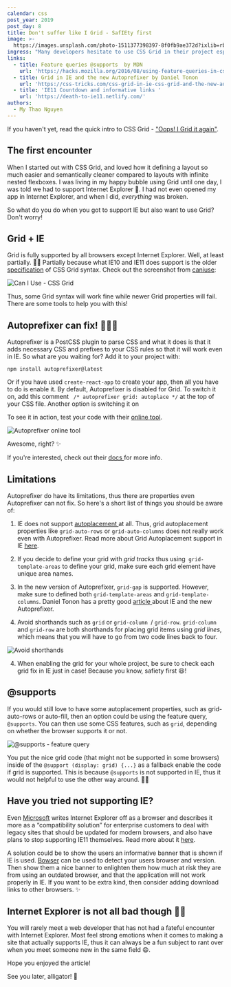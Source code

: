 ```yaml
---
calendar: css
post_year: 2019
post_day: 8
title: Don't suffer like I Grid - SafIEty first
image: >-
  https://images.unsplash.com/photo-1511377398397-8f0fb9ae372d?ixlib=rb-1.2.1&ixid=eyJhcHBfaWQiOjEyMDd9&auto=format&fit=crop&w=2100&q=80
ingress: "Many developers hesitate to use CSS Grid in their project especially if they have to support Internet Explorer. All web developers loves to rant about IE, and this time, I learned the hard way what the fuss was all about. \U0001F605"
links:
  - title: Feature queries @supports  by MDN
    url: 'https://hacks.mozilla.org/2016/08/using-feature-queries-in-css/ '
  - title: Grid in IE and the new Autoprefixer by Daniel Tonon
    url: 'https://css-tricks.com/css-grid-in-ie-css-grid-and-the-new-autoprefixer/ '
  - title: 'IE11 Countdown and informative links '
    url: 'https://death-to-ie11.netlify.com/'
authors:
  - My Thao Nguyen
---
```

If you haven't yet, read the quick intro to CSS Grid -  ["Oops! I Grid it again"](https://css.christmas/2019/4). 

## The first encounter

When I started out with CSS Grid, and loved how it defining a layout so much easier and semantically cleaner compared to layouts with infinite nested flexboxes. I was living in my happy bubble using Grid until one day, I was told we had to support Internet Explorer 😬. I had not even opened my app in Internet Explorer, and when I did, _everything_ was broken. 

So what do you do when you got to support IE but also want to use Grid? Don't worry! 

## Grid + IE

Grid is fully supported by all browsers except Internet Explorer.  Well, at least partially. 🤷🏻 Partially because what IE10 and IE11 does support is the older [specification](https://www.w3.org/TR/2011/WD-css3-grid-layout-20110407/) of CSS Grid syntax. Check out the screenshot from [caniuse](https://caniuse.com/#search=grid):

![Can I Use - CSS Grid ](/assets/grid.png "Can I Use - CSS Grid ")

Thus, some Grid syntax will work fine while newer Grid properties will fail. There are some tools to help you with this! 

## Autoprefixer can fix! 💁🏻✨

Autoprefixer is a PostCSS plugin to parse CSS and what it does is that it adds necessary CSS and prefixes to your CSS rules so that it will work even in IE. So what are you waiting for? Add it to your project with:

```
npm install autoprefixer@latest
```

Or if you have used `create-react-app` to create your app, then all you have to do is enable it. By default, Autoprefixer is disabled for Grid. To switch it on, add this comment ` /* autoprefixer grid: autoplace */` at the top of your CSS file. Another option is switching it on

To see it in action, test your code with their [online tool](https://autoprefixer.github.io/). 

![Autoprefixer online tool](/assets/screen-shot-2019-12-02-at-20.06.13.png "Autoprefixer online tool")

Awesome, right? ✨ 

If you're interested, check out their [docs ](https://github.com/postcss/autoprefixer#grid-autoplacement-support-in-ie)for more info. 

## Limitations

Autoprefixer do have its limitations, thus there are properties even Autoprefixer can not fix. So here's a short list of things you should be aware of:

1. IE does not support [autoplacement ](https://developer.mozilla.org/en-US/docs/Web/CSS/CSS_Grid_Layout/Auto-placement_in_CSS_Grid_Layout)at all. Thus, grid autoplacement properties like `grid-auto-rows` or `grid-auto-columns` does not really work even with Autoprefixer. Read more about Grid Autoplacement support in IE [here](https://github.com/postcss/autoprefixer#grid-autoplacement-support-in-ie). 

2. If you decide to define your grid with _grid tracks_ thus using` grid-template-areas` to define your grid, make sure each grid element have unique area names. 

3. In the new version of Autoprefixer, `grid-gap` is supported. However, make sure to defined both `grid-template-areas` and `grid-template-columns`. Daniel Tonon has a pretty good [article ](https://css-tricks.com/css-grid-in-ie-css-grid-and-the-new-autoprefixer/)about IE and the new Autoprefixer.

4. Avoid shorthands such as `grid` or `grid-column `/ `grid-row`. `grid-column` and `grid-row` are both shorthands for placing grid items using _grid lines_, which means that you will have to go from two code lines back to four. 

![Avoid shorthands](/assets/screen-shot-2019-12-07-at-14.36.28.png "Avoid shorthands")

4. When enabling the grid for your whole project, be sure to check each grid fix in IE just in case! Because you know, safiety first 😆!

## @supports

If you would still love to have some autoplacement properties, such as grid-auto-rows or auto-fill, then an option could be using the feature query, `@supports`. You can then use some CSS features, such as `grid`, depending on whether the browser supports it or not.  

![@supports - feature query](/assets/screen-shot-2019-12-07-at-14.36.57.png "@supports - feature query")

You put the nice grid code (that might not be supported in some browsers) inside of the `@support (display: grid) {...}` as a fallback enable the code if grid is supported. This is because `@supports` is not supported in IE, thus it would not helpful to use the other way around. 🤷🏻

## Have you tried not supporting IE?

Even [Microsoft](https://techcommunity.microsoft.com/t5/Windows-IT-Pro-Blog/The-perils-of-using-Internet-Explorer-as-your-default-browser/ba-p/331732) writes Internet Explorer off as a browser and describes it more as a “compatibility solution”  for enterprise customers to deal with legacy sites that should be updated for modern browsers, and also have plans to stop supporting IE11 themselves. Read more about it [here](https://www.microsoft.com/en-ca/windowsforbusiness/end-of-ie-support).  

A solution could be to show the users an informative banner that is shown if IE is used. [Bowser](https://github.com/lancedikson/bowser) can be used to detect your users browser and version. Then show them a nice banner to enlighten them how much at risk they are from using an outdated browser, and that the application will not work properly in IE. If you want to be extra kind, then consider adding download links to other browsers. ✨

## Internet Explorer is not all bad though 🤷🏻

You will rarely meet a web developer that has not had a fateful encounter with Internet Explorer. Most feel strong emotions when it comes to making a site that actually supports IE, thus it can always be a fun subject to rant over when you meet someone new in the same field 😄. 

Hope you enjoyed the article! 

See you later, alligator! 🐊
